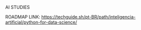 AI STUDIES

ROADMAP LINK: https://techguide.sh/pt-BR/path/inteligencia-artificial/python-for-data-science/